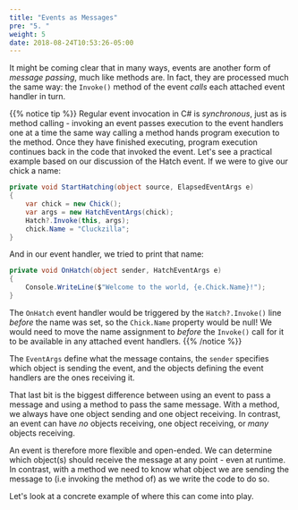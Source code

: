 ```yaml
---
title: "Events as Messages"
pre: "5. "
weight: 5
date: 2018-08-24T10:53:26-05:00
---
```


It might be coming clear that in many ways, events are another form of _message passing_, much like methods are.  In fact, they are processed much the same way: the `Invoke()` method of the event _calls_ each attached event handler in turn. 

{{% notice tip %}}
Regular event invocation in C# is _synchronous_, just as is method calling - invoking an event passes execution to the event handlers one at a time the same way calling a method hands program execution to the method.  Once they have finished executing, program execution continues back in the code that invoked the event.  Let's see a practical example based on our discussion of the Hatch event.  If we were to give our chick a name:

```csharp
private void StartHatching(object source, ElapsedEventArgs e) 
{
    var chick = new Chick();
    var args = new HatchEventArgs(chick);
    Hatch?.Invoke(this, args);
    chick.Name = "Cluckzilla";
}
```

And in our event handler, we tried to print that name:

```csharp
private void OnHatch(object sender, HatchEventArgs e)
{
    Console.WriteLine($"Welcome to the world, {e.Chick.Name}!");
}
```

The `OnHatch` event handler would be triggered by the `Hatch?.Invoke()` line _before_ the name was set, so the `Chick.Name` property would be null!  We would need to move the name assignment to _before_ the `Invoke()` call for it to be available in any attached event handlers.
{{% /notice %}}

The `EventArgs` define what the message contains, the `sender` specifies which object is sending the event, and the objects defining the event handlers are the ones receiving it.

That last bit is the biggest difference between using an event to pass a message and using a method to pass the same message.  With a method, we always have one object sending and one object receiving.  In contrast, an event can have _no_ objects receiving, one object receiving, or _many_ objects receiving.  

An event is therefore more flexible and open-ended.  We can determine which object(s) should receive the message at any point - even at runtime.  In contrast, with a method we need to know what object we are sending the message to (i.e invoking the method of) as we write the code to do so.

Let's look at a concrete example of where this can come into play.

